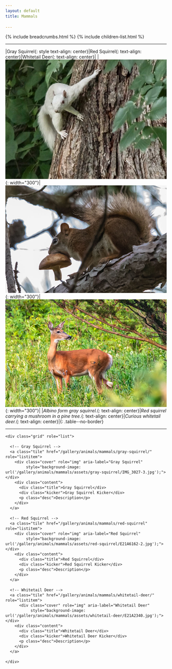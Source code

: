 ```yaml
---
layout: default
title: Mammals

---
```


{% include breadcrumbs.html %}
{% include children-list.html %}

---

|Gray Squirrel{: style text-align: center}|Red Squirrel{: text-align: center}|Whitetail Deer{: text-align: center}|
|![Gray Squirrel](/gallery/animals/mammals/assets/gray-squirrel/IMG_3027-3.jpg){: width="300"}|![Red squirrel with mushroom](/gallery/animals/mammals/assets/red-squirrel/E21A6162-2.jpg){: width="300"}|![Whitetail Deer](/gallery/animals/mammals/assets/whitetail-deer/E21A2340.jpg){: width="300"}|
|*Albino form gray squirrel.*{: text-align: center}|*Red squirrel carrying a mushroom in a pine tree.*{: text-align: center}|*Curious whitetail deer.*{: text-align: center}|{: .table--no-border}

---

    <div class="grid" role="list">
  
      <!-- Gray Squirrel -->
      <a class="tile" href="/gallery/animals/mammals/gray-squirrel/" role="listitem">
        <div class="cover" role="img" aria-label="Gray Squirrel"
             style="background-image: url('/gallery/animals/mammals/assets/gray-squirrel/IMG_3027-3.jpg');"></div>
        <div class="content">
          <div class="title">Gray Squirrel</div>
          <div class="kicker">Gray Squirrel Kicker</div>
          <p class="desc">Description</p>
        </div>
      </a>
  
      <!-- Red Squirrel -->
      <a class="tile" href="/gallery/animals/mammals/red-squirrel" role="listitem">
        <div class="cover" role="img" aria-label="Red Squirrel"
             style="background-image: url('/gallery/animals/mammals/assets/red-squirrel/E21A6162-2.jpg');"></div>
        <div class="content">
          <div class="title">Red Squirrel</div>
          <div class="kicker">Red Squirrel Kicker</div>
          <p class="desc">Description</p>
        </div>
      </a>
  
      <!-- Whitetail Deer -->
      <a class="tile" href="/gallery/animals/mammals/whitetail-deer/" role="listitem">
          <div class="cover" role="img" aria-label="Whitetail Deer"
               style="background-image: url('/gallery/animals/mammals/assets/whitetail-deer/E21A2340.jpg');"></div>
        <div class="content">
          <div class="title">Whitetail Deer</div>
          <div class="kicker">Whitetail Deer Kicker</div>
          <p class="desc">Description</p>
        </div>
      </a>
      
    </div>
    